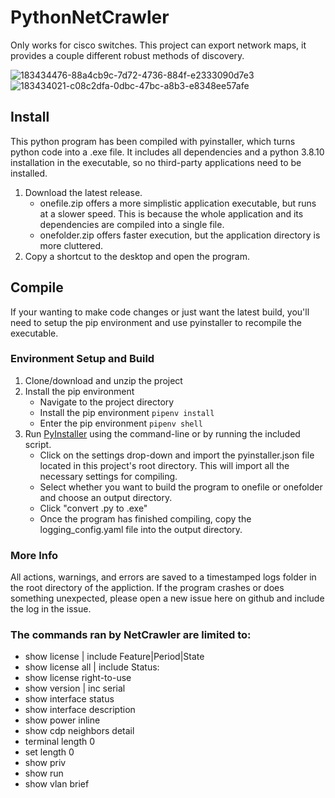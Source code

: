 # PythonNetCrawler
Only works for cisco switches. This project can export network maps, it provides a couple different robust methods of discovery.

![183434476-88a4cb9c-7d72-4736-884f-e2333090d7e3](https://user-images.githubusercontent.com/26121134/188521359-1c5d6279-7a58-43ee-93e4-06274bd6cf87.PNG)
![183434021-c08c2dfa-0dbc-47bc-a8b3-e8348ee57afe](https://user-images.githubusercontent.com/26121134/188521367-9db5c921-0991-4d73-8c3e-7a97c270f6ed.png)

## Install
This python program has been compiled with pyinstaller, which turns python code into a .exe file. It includes all dependencies and a python 3.8.10 installation in the executable, so no third-party applications need to be installed.
  1) Download the latest release.
      - onefile.zip offers a more simplistic application executable, but runs at a slower speed. This is because the whole application and its dependencies are compiled
        into a single file.
      - onefolder.zip offers faster execution, but the application directory is more cluttered.
  2) Copy a shortcut to the desktop and open the program.

## Compile
If your wanting to make code changes or just want the latest build, you'll need to setup the pip environment and use pyinstaller to recompile the executable.
### Environment Setup and Build
  1) Clone/download and unzip the project 
  2) Install the pip environment
      - Navigate to the project directory
      - Install the pip environment ```pipenv install```
      - Enter the pip environment ```pipenv shell```
  3) Run [PyInstaller](https://pyinstaller.org/en/stable/) using the command-line or by running the included script.
      - Click on the settings drop-down and import the pyinstaller.json file located in this project's root directory. This will import all the necessary settings for           compiling.
      - Select whether you want to build the program to onefile or onefolder and choose an output directory.
      - Click "convert .py to .exe"
      - Once the program has finished compiling, copy the logging_config.yaml file into the output directory.
      
### More Info
All actions, warnings, and errors are saved to a timestamped logs folder in the root directory of the appliction. If the program crashes or does something unexpected, please open a new issue here on github and include the log in the issue.

### The commands ran by NetCrawler are limited to:
-	show license | include Feature|Period|State
-	show license all | include Status:
-	show license right-to-use
-	show version | inc serial
-	show interface status
-	show interface description
-	show power inline
-	show cdp neighbors detail
-	terminal length 0
-	set length 0
-	show priv
-	show run
-	show vlan brief

